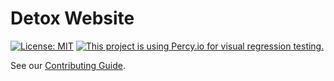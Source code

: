 # Detox Website

[![License: MIT](https://img.shields.io/badge/License-MIT-yellow.svg)](https://opensource.org/licenses/MIT)
[![This project is using Percy.io for visual regression testing.](https://percy.io/static/images/percy-badge.svg)](https://percy.io/66fcbcad/detox-website)


See our [Contributing Guide](https://wix.github.io/Detox/docs/contributing#detox-documentation-website).
